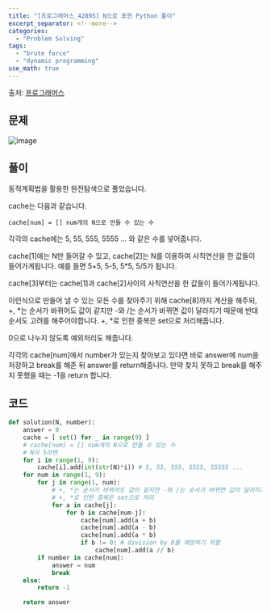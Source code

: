 ```yaml
---
title: "[프로그래머스_42895] N으로 표현 Python 풀이"
excerpt_separator: <!--more-->
categories:
  - "Problem Solving"
tags:
  - "brute force"
  - "dynamic programming"
use_math: true
---
```


출처: [프로그래머스](https://programmers.co.kr/learn/courses/30/lessons/42895)

## 문제

![image](https://user-images.githubusercontent.com/59808674/164226103-7deceb09-5044-42cd-a7a6-4204d3369e19.png)

## 풀이

동적계획법을 활용한 완전탐색으로 풀었습니다.

cache는 다음과 같습니다.

```
cache[num] = [] num개의 N으로 만들 수 있는 수
```

각각의 cache에는 5, 55, 555, 5555 ... 와 같은 수를 넣어줍니다.

cache\[1]에는 N만 들어갈 수 있고, cache\[2]는 N를 이용하여 사칙연산을 한 값들이 들어가게됩니다. 예를 들면 5+5, 5-5, 5\*5, 5/5가 됩니다.

cache\[3]부터는 cache\[1]과 cache\[2]사이의 사칙연산을 한 값들이 들어가게됩니다.

이런식으로 만들어 낼 수 있는 모든 수를 찾아주기 위해 cache\[8]까지 계산을 해주되, +, \*는 순서가 바뀌어도 값이 같지만 -와 /는 순서가 바뀌면 값이 달라지기 때문에 반대 순서도 고려를 해주어야합니다. +, \*로 인한 중복은 set으로 처리해줍니다.

0으로 나누지 않도록 예외처리도 해줍니다.

각각의 cache\[num]에서 number가 있는지 찾아보고 있다면 바로 answer에 num을 저장하고 break를 해준 뒤 answer를 return해줍니다. 만약 찾지 못하고 break를 해주지 못했을 때는 -1을 return 합니다.

## 코드

```python
def solution(N, number):
    answer = 0
    cache = [ set() for _ in range(9) ]
    # cache[num] = [] num개의 N으로 만들 수 있는 수
    # N이 5라면
    for i in range(1, 9):
        cache[i].add(int(str(N)*i)) # 5, 55, 555, 5555, 55555 ...
    for num in range(1, 9):
        for j in range(1, num):
            # +, *는 순서가 바뀌어도 값이 같지만 -와 /는 순서가 바뀌면 값이 달라지기 때문에 반대 순서도 고려를 해주고
            # +, *로 인한 중복은 set으로 처리
            for a in cache[j]:
                for b in cache[num-j]:
                    cache[num].add(a + b)
                    cache[num].add(a - b)
                    cache[num].add(a * b)
                    if b != 0: # division by 0를 예방하기 위함
                        cache[num].add(a // b)
        if number in cache[num]:
            answer = num
            break
    else:
        return -1

    return answer
```
